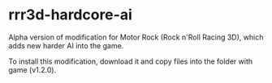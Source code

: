 # rrr3d-hardcore-ai
Alpha version of modification for Motor Rock (Rock n'Roll Racing 3D), which adds new harder AI into the game.

To install this modification, download it and copy files into the folder with game (v1.2.0).

